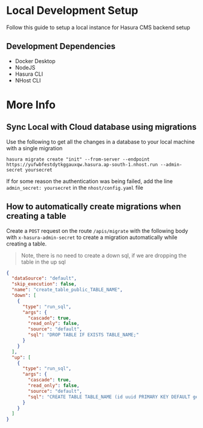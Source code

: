 # Local Development Setup

Follow this guide to setup a local instance for Hasura CMS backend setup

## Development Dependencies

- Docker Desktop
- NodeJS
- Hasura CLI
- NHost CLI

# More Info

## Sync Local with Cloud database using migrations

Use the following to get all the changes in a database to your local machine with a single migration

```
hasura migrate create "init" --from-server --endpoint https://yufwbfestdytkggauxqw.hasura.ap-south-1.nhost.run --admin-secret yoursecret
```

If for some reason the authentication was being failed, add the line `admin_secret: yoursecret` in the `nhost/config.yaml` file

## How to automatically create migrations when creating a table

Create a `POST` request on the route `/apis/migrate` with the following body with `x-hasura-admin-secret` to create a migration automatically while creating a table.

> Note, there is no need to create a down sql, if we are dropping the table in the up sql

```json
{
  "dataSource": "default",
  "skip_execution": false,
  "name": "create_table_public_TABLE_NAME",
  "down": [
    {
      "type": "run_sql",
      "args": {
        "cascade": true,
        "read_only": false,
        "source": "default",
        "sql": "DROP TABLE IF EXISTS TABLE_NAME;"
      }
    }
  ],
  "up": [
    {
      "type": "run_sql",
      "args": {
        "cascade": true,
        "read_only": false,
        "source": "default",
        "sql": "CREATE TABLE TABLE_NAME (id uuid PRIMARY KEY DEFAULT gen_random_uuid(), task text NOT NULL, completed boolean DEFAULT false, created_at timestamp DEFAULT CURRENT_TIMESTAMP, updated_at timestamp DEFAULT CURRENT_TIMESTAMP);"
      }
    }
  ]
}
```
